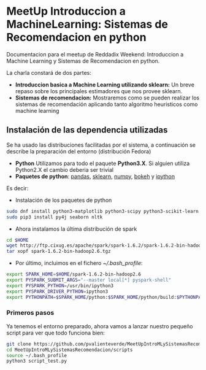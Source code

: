 # MeetUp Introduccion a MachineLearning: Sistemas de Recomendacion en python

Documentacion para el meetup de Reddadix Weekend: Introduccion a Machine Learning y Sistemas de Recomendacion en python.

La charla constará de dos partes:
* **Introduccion basica a Machine Learning utilizando sklearn:** Un breve repaso sobre los principales estimadores que nos provee sklearn.
* **Sistemas de recomendacion:**  Mostraremos como se pueden realizar los sistemas de recomendación aplicando tanto algoritmo heuristicos como machine learning

## Instalación de las dependencia utilizadas
Se ha usado las distribuciones facilitadas por el sistema, a continuación se describe  la preparación del entorno (distribución Fedora)

* **Python** Utilizamos para todo el paquete **Python3.X**. Si alguien utiliza Python2.X el cambio deberia ser trivial
* **Paquetes de python**: [pandas](http://pandas.pydata.org), [sklearn](http:/http://scikit-learn.org/stable/), [numpy](http://www.numpy.org), [bokeh](http://bokeh.pydata.org/en/latest) y [ipython](http://ipython.org/)

Es decir:

- Instalación de los paquetes de python

```bash
sudo dnf install python3-matplotlib python3-scipy python3-scikit-learn python3-pandas python3-pip python3-ipython-notebook
sudo pip3 install py4j seaborn nltk
```
- Ahora instalamos la última distribución de spark
```bash
cd $HOME
wget http://ftp.cixug.es/apache/spark/spark-1.6.2/spark-1.6.2-bin-hadoop2.6.tgz
tar xopf spark-1.6.2-bin-hadoop2.6.tgz
```
- Por último, incluimos en el fichero *~/.bash_profile*:
```bash
export SPARK_HOME=$HOME/spark-1.6.2-bin-hadoop2.6
export PYSPARK_SUBMIT_ARGS="--master local[*] pyspark-shell"
export PYSPARK_PYTHON=/usr/bin/ipython3
export PYSPARK_DRIVER_PYTHON=ipython3
export PYTHONPATH=$SPARK_HOME/python:$SPARK_HOME/python/build:$PYTHONPATH
```

### Primeros pasos
Ya tenemos el entorno preparado, ahora vamos a lanzar nuestro pequeño script para ver que todo funciona bien:
```bash
git clone https://github.com/pvalienteverde/MeetUpIntroMLySistemasRecomendacion.git
cd MeetUpIntroMLySistemasRecomendacion/scripts
source ~/.bash_profile
python3 script_test.py
```



